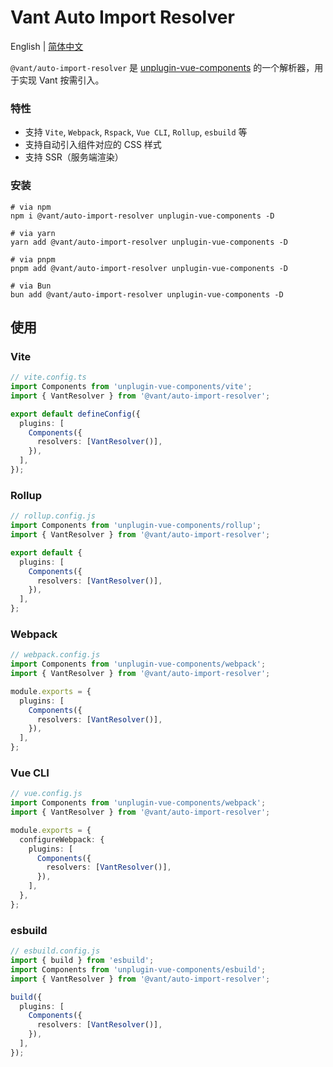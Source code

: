 # Vant Auto Import Resolver

English | [简体中文](./README.zh-CN.md)

`@vant/auto-import-resolver` 是 [unplugin-vue-components](https://github.com/unplugin/unplugin-vue-components) 的一个解析器，用于实现 Vant 按需引入。

### 特性

- 支持 `Vite`, `Webpack`, `Rspack`, `Vue CLI`, `Rollup`, `esbuild` 等
- 支持自动引入组件对应的 CSS 样式
- 支持 SSR（服务端渲染）

### 安装

```shell
# via npm
npm i @vant/auto-import-resolver unplugin-vue-components -D

# via yarn
yarn add @vant/auto-import-resolver unplugin-vue-components -D

# via pnpm
pnpm add @vant/auto-import-resolver unplugin-vue-components -D

# via Bun
bun add @vant/auto-import-resolver unplugin-vue-components -D
```

## 使用

### Vite

```ts
// vite.config.ts
import Components from 'unplugin-vue-components/vite';
import { VantResolver } from '@vant/auto-import-resolver';

export default defineConfig({
  plugins: [
    Components({
      resolvers: [VantResolver()],
    }),
  ],
});
```

### Rollup

```ts
// rollup.config.js
import Components from 'unplugin-vue-components/rollup';
import { VantResolver } from '@vant/auto-import-resolver';

export default {
  plugins: [
    Components({
      resolvers: [VantResolver()],
    }),
  ],
};
```

### Webpack

```ts
// webpack.config.js
import Components from 'unplugin-vue-components/webpack';
import { VantResolver } from '@vant/auto-import-resolver';

module.exports = {
  plugins: [
    Components({
      resolvers: [VantResolver()],
    }),
  ],
};
```

### Vue CLI

```ts
// vue.config.js
import Components from 'unplugin-vue-components/webpack';
import { VantResolver } from '@vant/auto-import-resolver';

module.exports = {
  configureWebpack: {
    plugins: [
      Components({
        resolvers: [VantResolver()],
      }),
    ],
  },
};
```

### esbuild

```ts
// esbuild.config.js
import { build } from 'esbuild';
import Components from 'unplugin-vue-components/esbuild';
import { VantResolver } from '@vant/auto-import-resolver';

build({
  plugins: [
    Components({
      resolvers: [VantResolver()],
    }),
  ],
});
```
